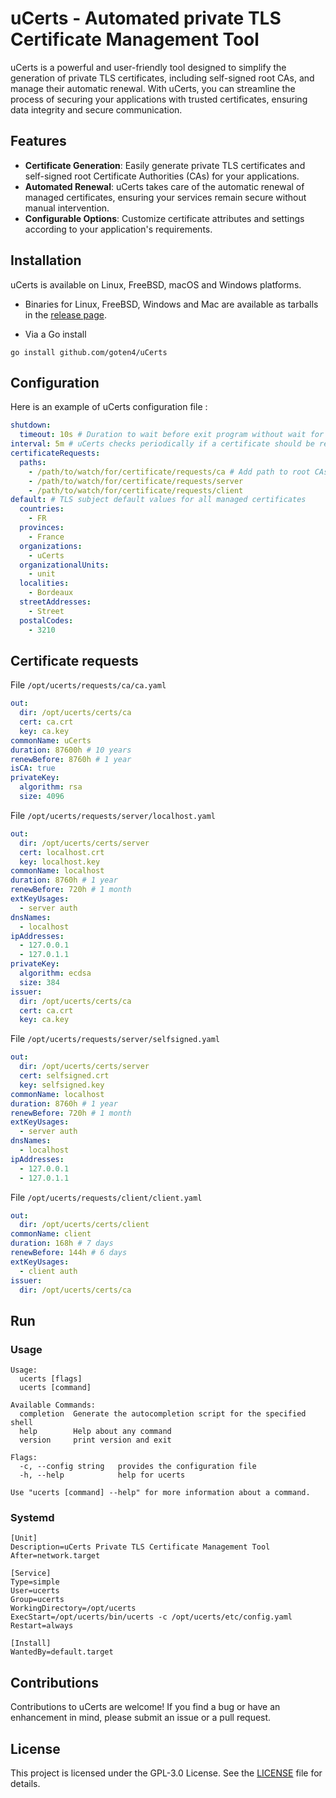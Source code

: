 # uCerts - Automated private TLS Certificate Management Tool

uCerts is a powerful and user-friendly tool designed to simplify the generation of private TLS certificates, including self-signed root CAs, and manage their automatic renewal. With uCerts, you can streamline the process of securing your applications with trusted certificates, ensuring data integrity and secure communication.

## Features

- **Certificate Generation**: Easily generate private TLS certificates and self-signed root Certificate Authorities (CAs) for your applications.
- **Automated Renewal**: uCerts takes care of the automatic renewal of managed certificates, ensuring your services remain secure without manual intervention.
- **Configurable Options**: Customize certificate attributes and settings according to your application's requirements.

## Installation

uCerts is available on Linux, FreeBSD, macOS and Windows platforms.

* Binaries for Linux, FreeBSD, Windows and Mac are available as tarballs in the [release page](https://github.com/goten4/ucerts/releases).

* Via a Go install
```shell
go install github.com/goten4/uCerts
```

## Configuration

Here is an example of uCerts configuration file :
```yaml
shutdown:
  timeout: 10s # Duration to wait before exit program without wait for graceful stop
interval: 5m # uCerts checks periodically if a certificate should be renewed (default is 5m)
certificateRequests:
  paths:
    - /path/to/watch/for/certificate/requests/ca # Add path to root CAs first if you want to use it as issuer for certificates 
    - /path/to/watch/for/certificate/requests/server
    - /path/to/watch/for/certificate/requests/client
default: # TLS subject default values for all managed certificates 
  countries:
    - FR
  provinces:
    - France
  organizations:
    - uCerts
  organizationalUnits:
    - unit
  localities: 
    - Bordeaux
  streetAddresses:
    - Street
  postalCodes:
    - 3210
```

## Certificate requests

File `/opt/ucerts/requests/ca/ca.yaml`
```yaml
out:
  dir: /opt/ucerts/certs/ca
  cert: ca.crt
  key: ca.key
commonName: uCerts
duration: 87600h # 10 years
renewBefore: 8760h # 1 year
isCA: true
privateKey:
  algorithm: rsa
  size: 4096
```

File `/opt/ucerts/requests/server/localhost.yaml`
```yaml
out:
  dir: /opt/ucerts/certs/server
  cert: localhost.crt
  key: localhost.key
commonName: localhost
duration: 8760h # 1 year
renewBefore: 720h # 1 month
extKeyUsages:
  - server auth
dnsNames:
  - localhost
ipAddresses:
  - 127.0.0.1
  - 127.0.1.1
privateKey:
  algorithm: ecdsa
  size: 384
issuer:
  dir: /opt/ucerts/certs/ca
  cert: ca.crt
  key: ca.key
```

File `/opt/ucerts/requests/server/selfsigned.yaml`
```yaml
out:
  dir: /opt/ucerts/certs/server
  cert: selfsigned.crt
  key: selfsigned.key
commonName: localhost
duration: 8760h # 1 year
renewBefore: 720h # 1 month
extKeyUsages:
  - server auth
dnsNames:
  - localhost
ipAddresses:
  - 127.0.0.1
  - 127.0.1.1
```

File `/opt/ucerts/requests/client/client.yaml`
```yaml
out:
  dir: /opt/ucerts/certs/client
commonName: client
duration: 168h # 7 days
renewBefore: 144h # 6 days
extKeyUsages:
  - client auth
issuer:
  dir: /opt/ucerts/certs/ca
```

## Run

### Usage

```shell
Usage:
  ucerts [flags]
  ucerts [command]

Available Commands:
  completion  Generate the autocompletion script for the specified shell
  help        Help about any command
  version     print version and exit

Flags:
  -c, --config string   provides the configuration file
  -h, --help            help for ucerts

Use "ucerts [command] --help" for more information about a command.
```

### Systemd

```shell
[Unit]
Description=uCerts Private TLS Certificate Management Tool
After=network.target

[Service]
Type=simple
User=ucerts
Group=ucerts
WorkingDirectory=/opt/ucerts
ExecStart=/opt/ucerts/bin/ucerts -c /opt/ucerts/etc/config.yaml
Restart=always

[Install]
WantedBy=default.target
```

## Contributions

Contributions to uCerts are welcome! If you find a bug or have an enhancement in mind, please submit an issue or a pull request.

## License

This project is licensed under the GPL-3.0 License. See the [LICENSE](LICENSE) file for details.
